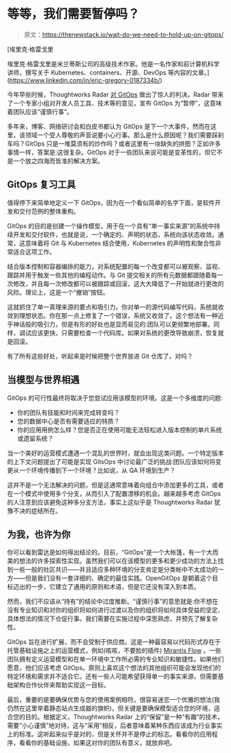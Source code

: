 # 等等，我们需要暂停吗？

> 原文：<https://thenewstack.io/wait-do-we-need-to-hold-up-on-gitops/>

[](https://www.linkedin.com/in/eric-gregory-0187334b/)

 [埃里克·格雷戈里

埃里克·格雷戈里是米兰蒂斯公司的高级技术作家。他是一名作家和前计算机科学讲师，撰写关于 Kubernetes、containers、开源、DevOps 等内容的文章。](https://www.linkedin.com/in/eric-gregory-0187334b/) [](https://www.linkedin.com/in/eric-gregory-0187334b/)

今年早些时候，Thoughtworks Radar [对 GitOps](https://www.thoughtworks.com/radar/techniques?blipid=202104006) 做出了惊人的判决。Radar 带来了一个专家小组对开发人员工具、技术等的意见，宣布 GitOps 为“暂停”，这意味着团队应该“谨慎行事”。

多年来，博客、网络研讨会和白皮书都认为 GitOps 是下一个大事件，然而在这里，该领域一个受人尊敬的声音说要小心行事。那么是什么原因呢？我们需要踩刹车吗？GitOps 只是一堆莫须有的炒作吗？或者这里有一块缺失的拼图？正如许多事情一样，答案是:这很复杂。GitOps 对于一些团队来说可能是变革性的，但它不是一个放之四海而皆准的解决方案。

## GitOps 复习工具

值得停下来简单地定义一下 GitOps，因为在一个看似简单的名字下面，是软件开发和交付范例的整体重构。

GitOps 的目的是创建一个操作模型，用于在一个具有“单一事实来源”的系统中持续开发和交付软件，也就是说，一个确定的、声明的状态，系统向该状态收敛。通常，这意味着将 Git 与 Kubernetes 结合使用，Kubernetes 的声明性和聚合性非常适合这项工作。

结合版本控制和容器编排的能力，对系统配置的每一个改变都可以被观察、监视、跟踪并用于触发一些其他的编程动作。与 Git 提交相关的所有元数据都跟随着每一次修改，并且每一次修改都可以被跟踪或回滚，这大大降低了一开始就进行更改的风险。理论上，这是一个“撤销”按钮。

这就抓住了单一真理来源的要点和吸引力。你对单一的源代码编写代码，系统就收敛到理想状态。你在那一点上修复了一个错误，系统又收敛了。这个想法有一种近乎神话般的吸引力，但是有形的好处也是显而易见的:团队可以更频繁地部署。同样，调试应该更快，只需要检查一个代码库。如果对系统的更改导致崩溃，恢复就是回滚。

有了所有这些好处，听起来是时候把整个世界放进 Git 仓库了，对吗？

## 当模型与世界相遇

GitOps 的可行性最终将取决于您尝试应用该模型的环境。这是一个多维度的问题:

*   你的团队有技能和时间来完成转变吗？
*   您的数据中心是否有需要适应的特质？
*   你的应用用例怎么样？您是否正在使用可能无法轻松进入版本控制的单片系统或遗留系统？

当一个美好的运营模式遭遇一个混乱的世界时，就会出现这类问题。一个特定版本的上下文问题提出了可能是实现 GitsOps 中讨论最广泛的挑战:团队应该如何将变更从一个环境传播到下一个环境？比如说，从 QA 环境到生产？

这并不是一个无法解决的问题，但是这通常意味着向组合中添加更多的工具，或者在一个模式中使用多个分支，从而引入了配置漂移的机会。越来越多考虑 GitOps 的人注意到应该避免这种多分支方法，事实上这似乎是 Thoughtworks Radar 犹豫不决的症结所在。

## 为我，也许为你

你可以看到雷达是如何得出结论的。目前，“GitOps”是一个大帐篷，有一个大而美的想法的许多探索性实现。虽然我们可以在该模型的更多和更少成功的方法上找到一些一般的社区共识——并且适应多种环境的分支肯定是分类帐中不太成功的一方——但是我们没有一套详细的、确定的最佳实践。OpenGitOps 是朝着这个目标迈出的一步，它建立了通用的原则和术语，但是它还没有深入到本质。

然而，我们不应该从“持有”的结论中过度推断。“谨慎行事”的意思就是:你不想在没有专业知识和对你的组织将如何进行过渡以及你的组织将如何具体受益的坚定、具体想法的情况下仓促行事。我们需要在实施过程中深思熟虑，并预先了解复杂性。

GitOps 旨在进行扩展，而不会受制于供应商。这是一种最容易以代码形式存在于托管基础设施之上的运营模式，例如(咳咳，不要脸的插件) [Mirantis Flow](https://www.mirantis.com/software/mirantis-flow/) 。一些团队拥有定义运营模型和在单一环境中工作所必需的专业知识和敏捷性。如果他们愿意，他们应该考虑 GitOps。原则上喜欢这个想法的其他组织可能会发现他们的特定环境和需求并不适合它。还有一些人可能希望获得单一的事实来源，但需要基础架构合作伙伴来帮助实现这一目标。

最后，重要的是要确保优势与您的使用案例相符。很容易迷恋一个优雅的想法(我仍然在这里举着静态站点生成器的旗帜)，但关键是要确保模型适合您的环境，适合您的目的。根据定义，Thoughtworks Radar 上的“保留”是一种“有趣”的技术，需要“小心谨慎”地对待，这与“采用”相反，后者意味着某种东西应该成为行业事实上的标准。这听起来似乎是对的，但是关怀并不是停止的标志。看看你的应用程序，看看你的基础设施，如果这对你的团队有意义，就放弃吧。

<svg xmlns:xlink="http://www.w3.org/1999/xlink" viewBox="0 0 68 31" version="1.1"><title>Group</title> <desc>Created with Sketch.</desc></svg>